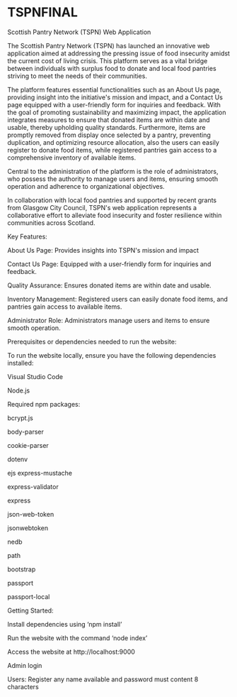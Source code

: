 # TSPNFINAL
Scottish Pantry Network (TSPN) Web Application 

The Scottish Pantry Network (TSPN) has launched an innovative web application aimed at addressing the pressing issue of food insecurity amidst the current cost of living crisis. This platform serves as a vital bridge between individuals with surplus food to donate and local food pantries striving to meet the needs of their communities. 

The platform features essential functionalities such as an About Us page, providing insight into the initiative's mission and impact, and a Contact Us page equipped with a user-friendly form for inquiries and feedback. With the goal of promoting sustainability and maximizing impact, the application integrates measures to ensure that donated items are within date and usable, thereby upholding quality standards. Furthermore, items are promptly removed from display once selected by a pantry, preventing duplication, and optimizing resource allocation, also the users can easily register to donate food items, while registered pantries gain access to a comprehensive inventory of available items. 

Central to the administration of the platform is the role of administrators, who possess the authority to manage users and items, ensuring smooth operation and adherence to organizational objectives. 

In collaboration with local food pantries and supported by recent grants from Glasgow City Council, TSPN's web application represents a collaborative effort to alleviate food insecurity and foster resilience within communities across Scotland. 

 
Key Features: 

About Us Page: Provides insights into TSPN's mission and impact 

Contact Us Page: Equipped with a user-friendly form for inquiries and feedback. 

Quality Assurance: Ensures donated items are within date and usable. 

Inventory Management: Registered users can easily donate food items, and pantries gain access to available items. 

Administrator Role: Administrators manage users and items to ensure smooth operation. 

Prerequisites or dependencies needed to run the website: 

To run the website locally, ensure you have the following dependencies installed: 

Visual Studio Code 

Node.js 

Required npm packages: 

bcrypt.js 

body-parser 

cookie-parser 

dotenv 

ejs 
express-mustache 

express-validator 

express 

json-web-token 

jsonwebtoken 

nedb 

path 

bootstrap 

passport 

passport-local 

Getting Started: 

Install dependencies using ‘npm install’ 

Run the website with the command ‘node index’ 

Access the website at http://localhost:9000 

Admin login

Users: Register any name available and password must content 8 characters 
